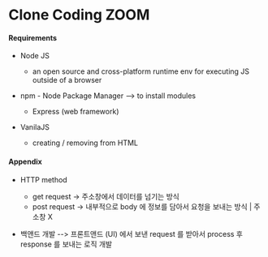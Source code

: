 # Clone Coding ZOOM

#### Requirements
- Node JS 
    - an open source and cross-platform runtime env for executing JS outside of a browser

- npm - Node Package Manager --> to install modules
    - Express (web framework)

- VanilaJS
    - creating / removing from HTML

#### Appendix
- HTTP method
    - get request -> 주소창에서 데이터를 넘기는 방식
    - post request -> 내부적으로 body 에 정보를 담아서 요청을 보내는 방식 | 주소창 X

- 백앤드 개발 --> 프론트앤드 (UI) 에서 보낸 request 를 받아서 process 후 response 를 보내는 로직 개발